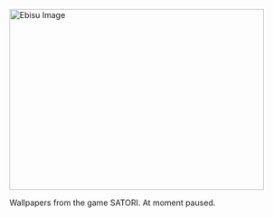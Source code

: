 <p align="left">
  <img src="https://i.ibb.co/n3J53Lc/ebisu-7-com-cores-manual.png" width="450px" height="320px" title="Ebisu Picture - Seven Luck Gods" alt="Ebisu Image"> 
</p>  Wallpapers from the game SATORI. At moment paused.
